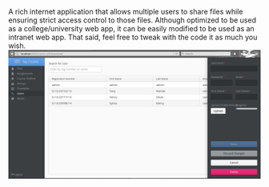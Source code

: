 A rich internet application that allows multiple users to share files while ensuring strict access control to those files. Although optimized to be used as a college/university web app, it can be easily modified to be used as an intranet web app.
That said, feel free to tweak with the code it as much you wish.
![alt text](/csorm-ui/src/main/webapp/VAADIN/themes/mytheme/img/cropp.png "Adding new user")

